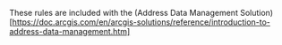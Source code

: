 These rules are included with the (Address Data Management Solution)[https://doc.arcgis.com/en/arcgis-solutions/reference/introduction-to-address-data-management.htm]